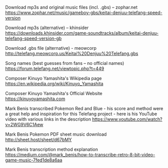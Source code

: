 Download mp3s and original music files (incl. .gbs) – zophar.net
https://www.zophar.net/music/gameboy-gbs/keitai-denjuu-telefang-speed-version

Download mp3s (alternative) – khinsider
https://downloads.khinsider.com/game-soundtracks/album/keitai-denjuu-telefang-speed-version-gb

Download .gbs file (alternative) - meowcorp
http://telefang.meowcorp.us/Keitai%20Denjuu%20Telefang.gbs

Song names (best guesses from fans – no official names)	https://forum.telefang.net/viewtopic.php?t=449

Composer Kinuyo Yamashita's Wikipedia page
https://en.wikipedia.org/wiki/Kinuyo_Yamashita

Composer Kinuyo Yamashita's Official Website
https://kinuyoyamashita.com

Mark Benis transcribed Pokemon Red and Blue - his score and method were a great help and inspiration for this Telefang project - here is his YouTube video with various links in the description
https://www.youtube.com/watch?v=2WG9V6C1Aew

Mark Benis Pokemon PDF sheet music download
http://sheet.host/sheet/d67bMY

Mark Benis transcription method explanation
https://medium.com/@mark_benis/how-to-transcribe-retro-8-bit-video-game-music-7fed1de8a6aa
